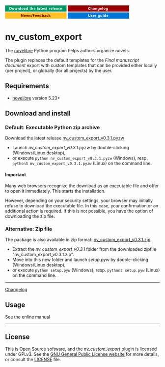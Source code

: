 [![Download the latest release](docs/img/download-button.png)](https://github.com/peter88213/nv_custom_export/raw/main/dist/nv_custom_export_v0.3.1.pyzw)
[![Changelog](docs/img/changelog-button.png)](docs/changelog.md)
[![News/Feedback](docs/img/news-button.png)](https://github.com/peter88213/novelibre/discussions)
[![Online help](docs/img/help-button.png)](https://peter88213.github.io/nv_custom_export/help/)


# nv_custom_export

The [novelibre](https://github.com/peter88213/novelibre/) Python program helps authors organize novels.  

The plugin replaces the default templates for the *Final manuscript document* export
with custom templates that can be provided either locally (per project), 
or globally (for all projects) by the user. 
 

## Requirements

- [novelibre](https://github.com/peter88213/novelibre/) version 5.23+

## Download and install

### Default: Executable Python zip archive

Download the latest release [nv_custom_export_v0.3.1.pyzw](https://github.com/peter88213/nv_custom_export/raw/main/dist/nv_custom_export_v0.3.1.pyzw)

- Launch *nv_custom_export_v0.3.1.pyzw* by double-clicking (Windows/Linux desktop),
- or execute `python nv_custom_export_v0.3.1.pyzw` (Windows), resp. `python3 nv_custom_export_v0.3.1.pyzw` (Linux) on the command line.

#### Important

Many web browsers recognize the download as an executable file and offer to open it immediately. 
This starts the installation.

However, depending on your security settings, your browser may 
initially  refuse  to download the executable file. 
In this case, your confirmation or an additional action is required. 
If this is not possible, you have the option of downloading 
the zip file. 


### Alternative: Zip file

The package is also available in zip format: [nv_custom_export_v0.3.1.zip](https://github.com/peter88213/nv_custom_export/raw/main/dist/nv_custom_export_v0.3.1.zip)

- Extract the *nv_custom_export_v0.3.1* folder from the downloaded zipfile "nv_custom_export_v0.3.1.zip".
- Move into this new folder and launch *setup.pyw* by double-clicking (Windows/Linux desktop), 
- or execute `python setup.pyw` (Windows), resp. `python3 setup.pyw` (Linux) on the command line.

---

[Changelog](docs/changelog.md)

## Usage

See the [online manual](https://peter88213.github.io/nv_custom_export/help/)

---

## License

This is Open Source software, and the *nv_custom_export* plugin is licensed under GPLv3. See the
[GNU General Public License website](https://www.gnu.org/licenses/gpl-3.0.en.html) for more
details, or consult the [LICENSE](https://github.com/peter88213/nv_custom_export/blob/main/LICENSE) file.
